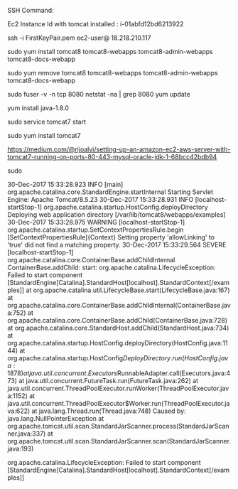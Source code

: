 SSH Command:

Ec2 Instance Id with tomcat installed : i-01abfd12bd6213922


ssh -i FirstKeyPair.pem  ec2-user@ 18.218.210.117

sudo yum install tomcat8 tomcat8-webapps tomcat8-admin-webapps tomcat8-docs-webapp

sudo yum remove tomcat8 tomcat8-webapps tomcat8-admin-webapps tomcat8-docs-webapp

sudo fuser -v -n tcp 8080
netstat -na | grep 8080
yum update

yum install java-1.8.0

sudo service tomcat7 start

sudo yum install tomcat7

https://medium.com/@rijoalvi/setting-up-an-amazon-ec2-aws-server-with-tomcat7-running-on-ports-80-443-mysql-oracle-jdk-1-68bcc42bdb94


sudo 

30-Dec-2017 15:33:28.923 INFO [main] org.apache.catalina.core.StandardEngine.startInternal Starting Servlet Engine: Apache Tomcat/8.5.23
30-Dec-2017 15:33:28.931 INFO [localhost-startStop-1] org.apache.catalina.startup.HostConfig.deployDirectory Deploying web application directory [/var/lib/tomcat8/webapps/examples]
30-Dec-2017 15:33:28.975 WARNING [localhost-startStop-1] org.apache.catalina.startup.SetContextPropertiesRule.begin [SetContextPropertiesRule]{Context} Setting property 'allowLinking' to 'true' did not find a matching property.
30-Dec-2017 15:33:29.564 SEVERE [localhost-startStop-1] org.apache.catalina.core.ContainerBase.addChildInternal ContainerBase.addChild: start:
 org.apache.catalina.LifecycleException: Failed to start component [StandardEngine[Catalina].StandardHost[localhost].StandardContext[/examples]]
        at org.apache.catalina.util.LifecycleBase.start(LifecycleBase.java:167)
        at org.apache.catalina.core.ContainerBase.addChildInternal(ContainerBase.java:752)
        at org.apache.catalina.core.ContainerBase.addChild(ContainerBase.java:728)
        at org.apache.catalina.core.StandardHost.addChild(StandardHost.java:734)
        at org.apache.catalina.startup.HostConfig.deployDirectory(HostConfig.java:1144)
        at org.apache.catalina.startup.HostConfig$DeployDirectory.run(HostConfig.java:1878)
        at java.util.concurrent.Executors$RunnableAdapter.call(Executors.java:473)
        at java.util.concurrent.FutureTask.run(FutureTask.java:262)
        at java.util.concurrent.ThreadPoolExecutor.runWorker(ThreadPoolExecutor.java:1152)
        at java.util.concurrent.ThreadPoolExecutor$Worker.run(ThreadPoolExecutor.java:622)
        at java.lang.Thread.run(Thread.java:748)
Caused by: java.lang.NullPointerException
        at org.apache.tomcat.util.scan.StandardJarScanner.process(StandardJarScanner.java:337)
        at org.apache.tomcat.util.scan.StandardJarScanner.scan(StandardJarScanner.java:193)



org.apache.catalina.LifecycleException: Failed to start component [StandardEngine[Catalina].StandardHost[localhost].StandardContext[/examples]]